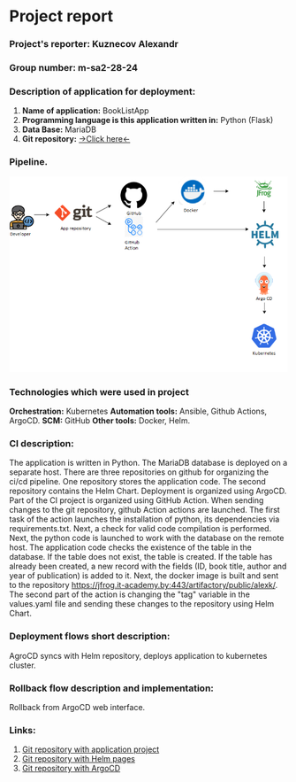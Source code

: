 # Project report

### **Project's reporter:** Kuznecov Alexandr

### **Group number:** m-sa2-28-24

### Description of application for deployment:

1. **Name of application:**  BookListApp
2. **Programming language is this application written in:**  Python (Flask)
3. **Data Base:**  MariaDB
4. **Git repository:**  [->Click here<-](https://github.com/AlexKWGit/BookListApp)

### Pipeline.
![progect_shem]( https://github.com/AlexKWGit/sa.it-academy.by/blob/md-sa2-28-24/KuznecovA/Project/Project.png)

### Technologies which were used in project

**Orchestration:**  Kubernetes
**Automation tools:**  Ansible, Github Actions, ArgoCD.
**SCM:**  GitHub
**Other tools:**  Docker, Helm.

### CI description: 

The application is written in Python. The MariaDB database is deployed on a separate host.
There are three repositories on github for organizing the ci/cd pipeline. One repository stores the application code.
The second repository contains the Helm Chart. Deployment is organized using ArgoCD.
Part of the CI project is organized using GitHub Action.
When sending changes to the git repository, github Action actions are launched.
The first task of the action launches the installation of python, its dependencies via requirements.txt.
Next, a check for valid code compilation is performed.
Next, the python code is launched to work with the database on the remote host.
The application code checks the existence of the table in the database.
If the table does not exist, the table is created. If the table has already been created, a new record with the fields
(ID, book title, author and year of publication) is added to it. Next, the docker image is built and sent to the repository https://jfrog.it-academy.by:443/artifactory/public/alexk/.
The second part of the action is changing the "tag" variable in the values.yaml file and sending these changes to the repository using Helm Chart.

### Deployment flows short description:

AgroCD syncs with Helm repository, deploys application to kubernetes cluster.

### Rollback flow description and implementation:
Rollback from ArgoCD web interface.

### Links:
1. [Git repository with application project](https://github.com/AlexKWGit/BookListApp/)
2. [Git repository with Helm pages](https://github.com/AlexKWGit/helm-test/)
3. [Git repository with ArgoCD](https://github.com/AlexKWGit/argo-flux-test/)
